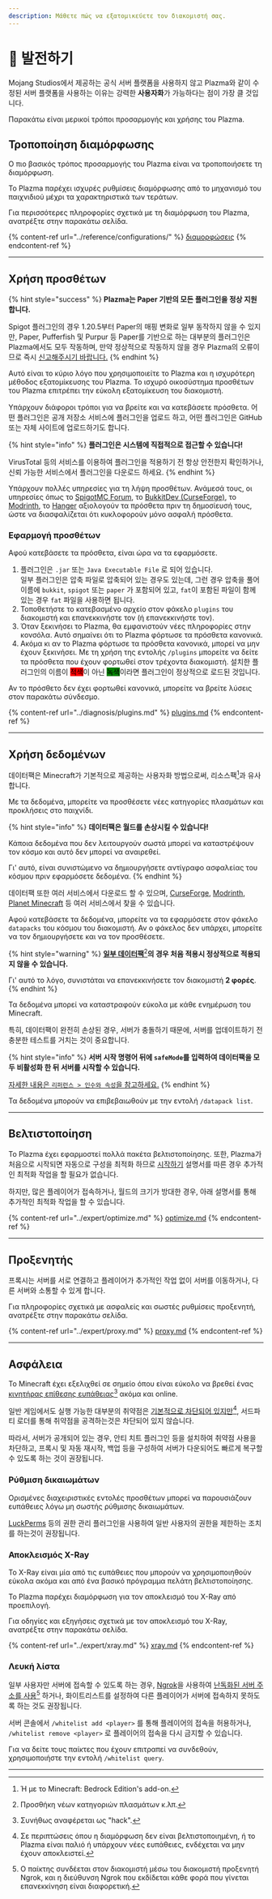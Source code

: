 ```yaml
---
description: Μάθετε πώς να εξατομικεύετε τον διακομιστή σας.
---
```


# 🎨 발전하기

Mojang Studios에서 제공하는 공식 서버 플랫폼을 사용하지 않고 Plazma와 같이 수정된 서버 플랫폼을 사용하는 이유는 강력한 **사용자화**가 가능하다는 점이 가장 클 것입니다.

Παρακάτω είναι μερικοί τρόποι προσαρμογής και χρήσης του Plazma.

## Τροποποίηση διαμόρφωσης <a href="#id-1" id="id-1"></a>

Ο πιο βασικός τρόπος προσαρμογής του Plazma είναι να τροποποιήσετε τη διαμόρφωση.

Το Plazma παρέχει ισχυρές ρυθμίσεις διαμόρφωσης από το μηχανισμό του παιχνιδιού μέχρι τα χαρακτηριστικά των τεράτων.

Για περισσότερες πληροφορίες σχετικά με τη διαμόρφωση του Plazma, ανατρέξτε στην παρακάτω σελίδα.

{% content-ref url="../reference/configurations/" %}
[διαμορφώσεις](../reference/configurations/)
{% endcontent-ref %}

***

## Χρήση προσθέτων <a href="#id-2" id="id-2"></a>

{% hint style="success" %}
**Plazma는 Paper 기반의 모든 플러그인을 정상 지원합니다.**

Spigot 플러그인의 경우 1.20.5부터 Paper의 매핑 변화로 일부 동작하지 않을 수 있지만, Paper, Pufferfish 및 Purpur 등 Paper를 기반으로 하는 대부분의 플러그인은 Plazma에서도 모두 작동하며, 만약 정상적으로 작동하지 않을 경우 Plazma의 오류이므로 즉시 [신고해주시기 바랍니다.](../diagnosis/plugins.md)
{% endhint %}

Αυτό είναι το κύριο λόγο που χρησιμοποιείτε το Plazma και η ισχυρότερη μέθοδος εξατομίκευσης του Plazma. Το ισχυρό οικοσύστημα προσθέτων του Plazma επιτρέπει την εύκολη εξατομίκευση του διακομιστή.

Υπάρχουν διάφοροι τρόποι για να βρείτε και να κατεβάσετε πρόσθετα. 어떤 플러그인은 공개 저장소 서비스에 플러그인을 업로드 하고, 어떤 플러그인은 GitHub 또는 자체 사이트에 업로드하기도 합니다.

{% hint style="info" %}
**플러그인은 시스템에 직접적으로 접근할 수 있습니다!**

VirusTotal 등의 서비스를 이용하여 플러그인을 적용하기 전 항상 안전한지 확인하거나, 신뢰 가능한 서비스에서 플러그인을 다운로드 하세요.
{% endhint %}

Υπάρχουν πολλές υπηρεσίες για τη λήψη προσθέτων. Ανάμεσά τους, οι υπηρεσίες όπως το [SpigotMC Forum](https://www.spigotmc.org/resources/), το [BukkitDev (CurseForge)](https://dev.bukkit.org/bukkit-plugins), το [Modrinth](https://modrinth.com/plugins), το [Hanger](https://hangar.papermc.io/) αξιολογούν τα πρόσθετα πριν τη δημοσίευσή τους, ώστε να διασφαλίζεται ότι κυκλοφορούν μόνο ασφαλή πρόσθετα.

### Εφαρμογή προσθέτων <a href="#id-2.1" id="id-2.1"></a>

Αφού κατεβάσετε τα πρόσθετα, είναι ώρα να τα εφαρμόσετε.

1. 플러그인은 `.jar` 또는 `Java Executable File` 로 되어 있습니다.\
   일부 플러그인은 압축 파일로 압축되어 있는 경우도 있는데, 그런 경우 압축을 풀어 이름에 `bukkit`, `spigot` 또는 `paper` 가 포함되어 있고, `fat`이 포함된 파일이 함께 있는 경우 `fat` 파일을 사용하면 됩니다.
2. Τοποθετήστε το κατεβασμένο αρχείο στον φάκελο `plugins` του διακομιστή και επανεκκινήστε τον (ή επανεκκινήστε τον).
3. Όταν ξεκινήσει το Plazma, θα εμφανιστούν νέες πληροφορίες στην κονσόλα. Αυτό σημαίνει ότι το Plazma φόρτωσε τα πρόσθετα κανονικά.
4. Ακόμα κι αν το Plazma φόρτωσε τα πρόσθετα κανονικά, μπορεί να μην έχουν ξεκινήσει. Με τη χρήση της εντολής `/plugins` μπορείτε να δείτε τα πρόσθετα που έχουν φορτωθεί στον τρέχοντα διακομιστή. 설치한 플러그인의 이름이 <mark style="background-color:red;">적색</mark>이 아닌 <mark style="background-color:green;">녹색</mark>이라면 플러그인이 정상적으로 로드된 것입니다.

Αν το πρόσθετο δεν έχει φορτωθεί κανονικά, μπορείτε να βρείτε λύσεις στον παρακάτω σύνδεσμο.

{% content-ref url="../diagnosis/plugins.md" %}
[plugins.md](../diagnosis/plugins.md)
{% endcontent-ref %}

***

## Χρήση δεδομένων <a href="#id-3" id="id-3"></a>

데이터팩은 Minecraft가 기본적으로 제공하는 사용자화 방법으로써, 리소스팩[^1]과 유사합니다.

Με τα δεδομένα, μπορείτε να προσθέσετε νέες κατηγορίες πλασμάτων και προκλήσεις στο παιχνίδι.

{% hint style="info" %}
**데이터팩은 월드를 손상시킬 수 있습니다!**

Κάποια δεδομένα που δεν λειτουργούν σωστά μπορεί να καταστρέψουν τον κόσμο και αυτό δεν μπορεί να αναιρεθεί.

Γι' αυτό, είναι συνιστώμενο να δημιουργήσετε αντίγραφο ασφαλείας του κόσμου πριν εφαρμόσετε δεδομένα.
{% endhint %}

데이터팩 또한 여러 서비스에서 다운로드 할 수 있으며, [CurseForge](https://www.curseforge.com/minecraft/search?page=1\\&pageSize=50\\&sortBy=relevancy\\&class=data-packs), [Modrinth](https://modrinth.com/datapacks), [Planet Minecraft](https://www.planetminecraft.com/data-packs/) 등 여러 서비스에서 찾을 수 있습니다.

Αφού κατεβάσετε τα δεδομένα, μπορείτε να τα εφαρμόσετε στον φάκελο `datapacks` του κόσμου του διακομιστή. Αν ο φάκελος δεν υπάρχει, μπορείτε να τον δημιουργήσετε και να τον προσθέσετε.

{% hint style="warning" %}
[**일부 데이터팩**](#user-content-fn-2)[^2]**의 경우 처음 적용시 정상적으로 적용되지 않을 수 있습니다.**

Γι' αυτό το λόγο, συνιστάται να επανεκκινήσετε τον διακομιστή **2 φορές**.
{% endhint %}

Τα δεδομένα μπορεί να καταστραφούν εύκολα με κάθε ενημέρωση του Minecraft.

특히, 데이터팩이 완전히 손상된 경우, 서버가 충돌하기 때문에, 서버를 업데이트하기 전 충분한 테스트를 거치는 것이 중요합니다.

{% hint style="info" %}
**서버 시작 명령어 뒤에 `safeMode`를 입력하여 데이터팩을 모두 비활성화 한 뒤 서버를 시작할 수 있습니다.**

[자세한 내용은 `리퍼런스 > 인수와 속성`을 참고하세요.](../reference/arguments.md#safemode)
{% endhint %}

Τα δεδομένα μπορούν να επιβεβαιωθούν με την εντολή `/datapack list`.

***

## Βελτιστοποίηση <a href="#id-4" id="id-4"></a>

Το Plazma έχει εφαρμοστεί πολλά πακέτα βελτιστοποίησης. 또한, Plazma가 처음으로 시작되면 자동으로 구성을 최적화 하므로 [시작하기](./) 설명서를 따른 경우 추가적인 최적화 작업을 할 필요가 없습니다.

하지만, 많은 플레이어가 접속하거나, 월드의 크기가 방대한 경우, 아래 설명서를 통해 추가적인 최적화 작업을 할 수 있습니다.

{% content-ref url="../expert/optimize.md" %}
[optimize.md](../expert/optimize.md)
{% endcontent-ref %}

***

## Προξενητής <a href="#id-5" id="id-5"></a>

프록시는 서버를 서로 연결하고 플레이어가 추가적인 작업 없이 서버를 이동하거나, 다른 서버와 소통할 수 있게 합니다.

Για πληροφορίες σχετικά με ασφαλείς και σωστές ρυθμίσεις προξενητή, ανατρέξτε στην παρακάτω σελίδα.

{% content-ref url="../expert/proxy.md" %}
[proxy.md](../expert/proxy.md)
{% endcontent-ref %}

***

## Ασφάλεια <a href="#id-5" id="id-5"></a>

Το Minecraft έχει εξελιχθεί σε σημείο όπου είναι εύκολο να βρεθεί ένας [κινητήρας επίθεσης ευπάθειας](#user-content-fn-3)[^3] ακόμα και online.

일반 게임에서도 실행 가능한 대부분의 취약점은 [기본적으로 차단되어 있지만](#user-content-fn-4)[^4], 서드파티 로더를 통해 취약점을 공격하는것은 차단되어 있지 않습니다.

따라서, 서버가 공개되어 있는 경우, 안티 치트 플러그인 등을 설치하여 취약점 사용을 차단하고, 프록시 및 자동 재시작, 백업 등을 구성하여 서버가 다운되어도 빠르게 복구할 수 있도록 하는 것이 권장됩니다.

### Ρύθμιση δικαιωμάτων <a href="#id-5.1" id="id-5.1"></a>

Ορισμένες διαχειριστικές εντολές προσθέτων μπορεί να παρουσιάζουν ευπάθειες λόγω μη σωστής ρύθμισης δικαιωμάτων.

[LuckPerms](https://luckperms.net/) 등의 권한 관리 플러그인을 사용하여 일반 사용자의 권한을 제한하는 조치를 하는것이 권장됩니다.

### Αποκλεισμός X-Ray <a href="#id-5.2" id="id-5.2"></a>

Το X-Ray είναι μία από τις ευπάθειες που μπορούν να χρησιμοποιηθούν εύκολα ακόμα και από ένα βασικό πρόγραμμα πελάτη βελτιστοποίησης.

Το Plazma παρέχει διαμόρφωση για τον αποκλεισμό του X-Ray από προεπιλογή.

Για οδηγίες και εξηγήσεις σχετικά με τον αποκλεισμό του X-Ray, ανατρέξτε στην παρακάτω σελίδα.

{% content-ref url="../expert/xray.md" %}
[xray.md](../expert/xray.md)
{% endcontent-ref %}

### Λευκή λίστα <a href="#id-5.3" id="id-5.3"></a>

일부 사용자만 서버에 접속할 수 있도록 하는 경우, [Ngrok](./#id-6.2)을 사용하여 [난독화된 서버 주소를 사용](#user-content-fn-5)[^5] 하거나, 화이트리스트를 설정하여 다른 플레이어가 서버에 접속하지 못하도록 하는 것도 권장됩니다.

서버 콘솔에서 `/whitelist add <player>` 를 통해 플레이어의 접속을 허용하거나, `/whitelist remove <player>` 로 플레이어의 접속을 다시 금지할 수 있습니다.

Για να δείτε τους παίκτες που έχουν επιτραπεί να συνδεθούν, χρησιμοποιήστε την εντολή `/whitelist query`.

***

[^1]: Ή με το Minecraft: Bedrock Edition's add-on.

[^2]: Προσθήκη νέων κατηγοριών πλασμάτων κ.λπ.

[^3]: Συνήθως αναφέρεται ως "hack".

[^4]: Σε περιπτώσεις όπου η διαμόρφωση δεν είναι βελτιστοποιημένη, ή το Plazma είναι παλιό ή υπάρχουν νέες ευπάθειες, ενδέχεται να μην έχουν αποκλειστεί.

[^5]: Ο παίκτης συνδέεται στον διακομιστή μέσω του διακομιστή προξενητή Ngrok, και η διεύθυνση Ngrok που εκδίδεται κάθε φορά που γίνεται επανεκκίνηση είναι διαφορετική.
